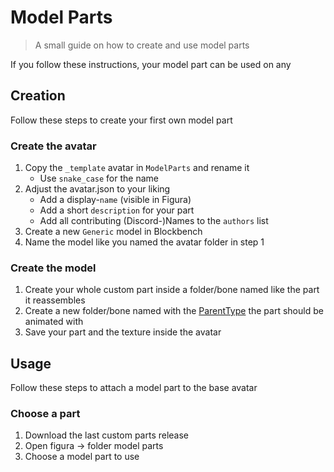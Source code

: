 # Model Parts
> A small guide on how to create and use model parts

If you follow these instructions, your model part can be used on any 


## Creation
Follow these steps to create your first own model part

### Create the avatar
1. Copy the `_template` avatar in `ModelParts` and rename it
    - Use `snake_case` for the name
2. Adjust the avatar.json to your liking
    - Add a display-`name` (visible in Figura)
    - Add a short `description` for your part
    - Add all contributing (Discord-)Names to the `authors` list
2. Create a new `Generic` model in Blockbench
3. Name the model like you named the avatar folder in step 1

### Create the model
1. Create your whole custom part inside a folder/bone named like 
    the part it reassembles
2. Create a new folder/bone named with the 
    [ParentType](https://wiki.figuramc.org/enums/ModelPartParentTypes) 
    the part should be animated with
3. Save your part and the texture inside the avatar


## Usage
Follow these steps to attach a model part to the base avatar

### Choose a part
1. Download the last custom parts release
2. Open figura -> folder model parts
3. Choose a model part to use